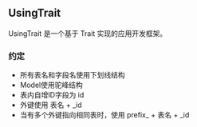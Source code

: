 UsingTrait
--------------

UsingTrait 是一个基于 Trait 实现的应用开发框架。 


### 约定
* 所有表名和字段名使用下划线结构
* Model使用驼峰结构
* 表内自增ID字段为 id
* 外键使用 表名 + _id
* 当有多个外键指向相同表时，使用  prefix_ + 表名 + _id

